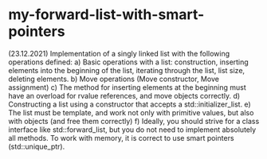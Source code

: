 # my-forward-list-with-smart-pointers

(23.12.2021) Implementation of a singly linked list with the following operations defined:
a) Basic operations with a list: construction, inserting elements into the beginning of the list, iterating through the list, list size, deleting elements.
b) Move operations (Move constructor, Move assignment)
c) The method for inserting elements at the beginning must have an overload for rvalue references, and move objects correctly.
d) Constructing a list using a constructor that accepts a std::initializer_list.
e) The list must be template, and work not only with primitive values, but also with objects (and free them correctly)
f) Ideally, you should strive for a class interface like std::forward_list, but you do not need to implement absolutely all methods.
To work with memory, it is correct to use smart pointers (std::unique_ptr).
